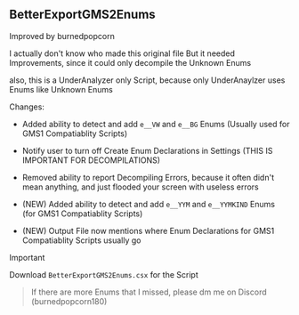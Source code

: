 ## BetterExportGMS2Enums
Improved by burnedpopcorn

I actually don't know who made this original file
But it needed Improvements, since it could only decompile the Unknown Enums
	
also, this is a UnderAnalyzer only Script, because only UnderAnaylzer uses Enums like Unknown Enums
	
 Changes:
- Added ability to detect and add ```e__VW``` and ```e__BG``` Enums (Usually used for GMS1 Compatiablity Scripts)
- Notify user to turn off Create Enum Declarations in Settings (THIS IS IMPORTANT FOR DECOMPILATIONS)
- Removed ability to report Decompiling Errors, because it often didn't mean anything, and just flooded your screen with useless errors

- (NEW) Added ability to detect and add ```e__YYM``` and ```e__YYMKIND``` Enums (for GMS1 Compatiablity Scripts)
- (NEW) Output File now mentions where Enum Declarations for GMS1 Compatiablity Scripts usually go

> [!IMPORTANT]
> Download ```BetterExportGMS2Enums.csx``` for the Script
		
> If there are more Enums that I missed, please dm me on Discord (burnedpopcorn180)
